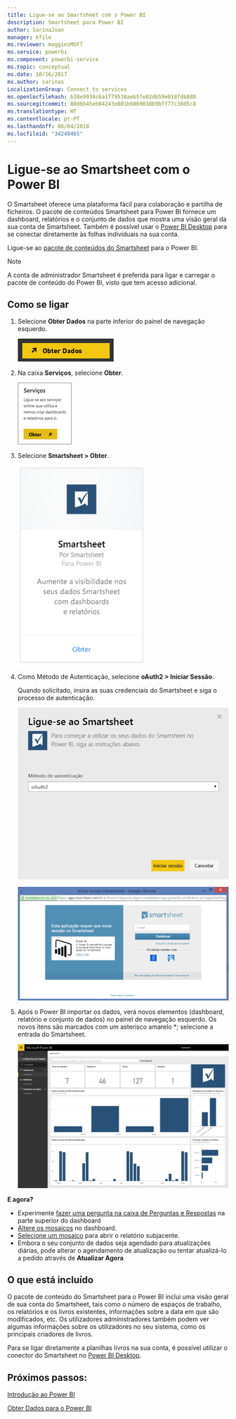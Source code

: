 ```yaml
---
title: Ligue-se ao Smartsheet com o Power BI
description: Smartsheet para Power BI
author: SarinaJoan
manager: kfile
ms.reviewer: maggiesMSFT
ms.service: powerbi
ms.component: powerbi-service
ms.topic: conceptual
ms.date: 10/16/2017
ms.author: sarinas
LocalizationGroup: Connect to services
ms.openlocfilehash: b30e9934c6a1779538aeb5fe82db59e018fdb880
ms.sourcegitcommit: 80d6b45eb84243e801b60b9038b9bff77c30d5c8
ms.translationtype: HT
ms.contentlocale: pt-PT
ms.lasthandoff: 06/04/2018
ms.locfileid: "34249465"
---
```

# <a name="connect-to-smartsheet-with-power-bi"></a>Ligue-se ao Smartsheet com o Power BI
O Smartsheet oferece uma plataforma fácil para colaboração e partilha de ficheiros. O pacote de conteúdos Smartsheet para Power BI fornece um dashboard, relatórios e o conjunto de dados que mostra uma visão geral da sua conta de Smartsheet. Também é possível usar o [Power BI Desktop](desktop-connect-to-data.md) para se conectar diretamente às folhas individuais na sua conta. 

Ligue-se ao [pacote de conteúdos do Smartsheet](https://app.powerbi.com/groups/me/getdata/services/smartsheet) para o Power BI.

>[!NOTE]
>A conta de administrador Smartsheet é preferida para ligar e carregar o pacote de conteúdo do Power BI, visto que tem acesso adicional.

## <a name="how-to-connect"></a>Como se ligar
1. Selecione **Obter Dados** na parte inferior do painel de navegação esquerdo.
   
   ![](media/service-connect-to-smartsheet/pbi_getdata.png)
2. Na caixa **Serviços**, selecione **Obter**.
   
   ![](media/service-connect-to-smartsheet/pbi_getservices.png) 
3. Selecione **Smartsheet \> Obter**.
   
   ![](media/service-connect-to-smartsheet/smartsheet.png)
4. Como Método de Autenticação, selecione **oAuth2 \> Iniciar Sessão**.
   
   Quando solicitado, insira as suas credenciais do Smartsheet e siga o processo de autenticação.
   
   ![](media/service-connect-to-smartsheet/creds.png)
   
   ![](media/service-connect-to-smartsheet/creds2.png)
5. Após o Power BI importar os dados, verá novos elementos (dashboard, relatório e conjunto de dados) no painel de navegação esquerdo. Os novos itens são marcados com um asterisco amarelo \*; selecione a entrada do Smartsheet.
   
   ![](media/service-connect-to-smartsheet/dashboard.png)

**E agora?**

* Experimente [fazer uma pergunta na caixa de Perguntas e Respostas](power-bi-q-and-a.md) na parte superior do dashboard
* [Altere os mosaicos](service-dashboard-edit-tile.md) no dashboard.
* [Selecione um mosaico](service-dashboard-tiles.md) para abrir o relatório subjacente.
* Embora o seu conjunto de dados seja agendado para atualizações diárias, pode alterar o agendamento de atualização ou tentar atualizá-lo a pedido através de **Atualizar Agora**

## <a name="whats-included"></a>O que está incluído
O pacote de conteúdo do Smartsheet para o Power BI inclui uma visão geral de sua conta do Smartsheet, tais como o número de espaços de trabalho, os relatórios e os livros existentes, informações sobre a data em que são modificados, etc. Os utilizadores administradores também podem ver algumas informações sobre os utilizadores no seu sistema, como os principais criadores de livros.  

Para se ligar diretamente a planilhas livros na sua conta, é possível utilizar o conector do Smartsheet no [Power BI Desktop](desktop-connect-to-data.md).  

## <a name="next-steps"></a>Próximos passos:

[Introdução ao Power BI](service-get-started.md)

[Obter Dados para o Power BI](service-get-data.md)